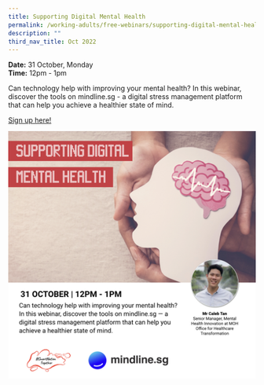 ```yaml
---
title: Supporting Digital Mental Health
permalink: /working-adults/free-webinars/supporting-digital-mental-health/
description: ""
third_nav_title: Oct 2022
---
```

**Date:** 31 October, Monday
<br> **Time:** 12pm - 1pm

Can technology help with improving your mental health? In this webinar, discover the tools on mindline.sg - a digital stress management platform that can help you achieve a healthier state of mind. 

[Sign up here!](https://go.gov.sg/wa-mindline-oct22)

![Free webinar on supporting digital mental health for working adults](/images/oct%202022/wa_31%20oct.jpeg)